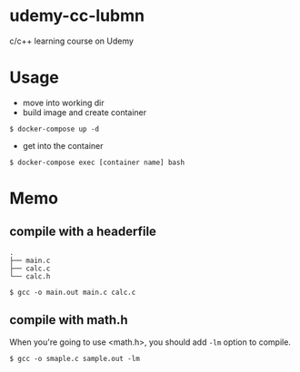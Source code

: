 # udemy-cc-lubmn
c/c++ learning course on Udemy

# Usage

- move into working dir
- build image and create container

```{shell}
$ docker-compose up -d
```

- get into the container

```{shell}
$ docker-compose exec [container name] bash
```

# Memo

## compile with a headerfile

```
.
├── main.c
├── calc.c
└── calc.h
```

```{shell}
$ gcc -o main.out main.c calc.c
```

## compile with math.h

When you're going to use <math.h>, you should add `-lm` option to compile.

```{shell}
$ gcc -o smaple.c sample.out -lm
```